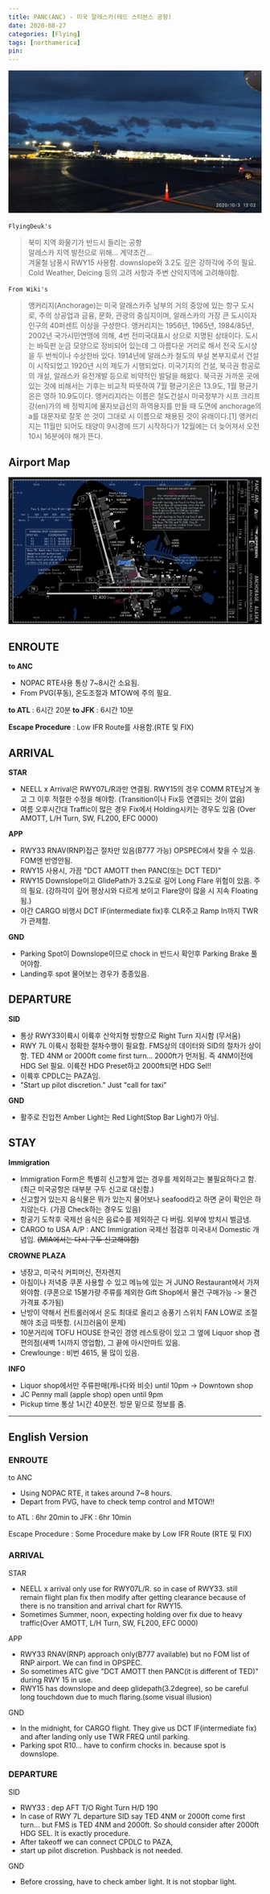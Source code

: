 ```yaml
---
title: PANC(ANC) - 미국 알레스카(테드 스티븐스 공항)
date: 2020-08-27
categories: [Flying]
tags: [northamerica]
pin:
---
```


![anc](/img/flying/airport/anc.jpg)

`FlyingDeuk's`
>북미 지역 화물기가 반드시 들리는 공항 <br>
알레스카 지역 발전으로 위해... 계약조건... <br>
겨울철 남풍시 RWY15 사용함. downslope와 3.2도 깊은 강하각에 주의 필요. <br>
Cold Weather, Deicing 등의 고려 사항과 주변 산악지역에 고려해야함. <br>

`From Wiki's`
>앵커리지(Anchorage)는 미국 알래스카주 남부의 거의 중앙에 있는 항구 도시로, 주의 상공업과 금융, 문화, 관광의 중심지이며, 알래스카의 가장 큰 도시이자 인구의 40퍼센트 이상을 구성한다. 앵커리지는 1956년, 1965년, 1984/85년, 2002년 국가시민연맹에 의해, 4번 전미국대표시 상으로 지명된 상태이다. 도시는 바둑판 눈금 모양으로 정비되어 있는데 그 아름다운 거리로 해서 전국 도시상을 두 번씩이나 수상한바 있다. 1914년에 알래스카 철도의 부설 본부지로서 건설이 시작되었고 1920년 시의 제도가 시행되었다. 미국기지의 건설, 북극권 항공로의 개설, 알래스카 유전개발 등으로 비약적인 발달을 해왔다. 북극권 가까운 곳에 있는 것에 비해서는 기후는 비교적 따뜻하여 7월 평균기온은 13.9도, 1월 평균기온은 영하 10.9도이다. 앵커리지라는 이름은 철도건설시 미국정부가 시프 크리프 강(en)가의 배 정박지에 물자보급선의 하역용지를 만들 때 도면에 anchorage의 a를 대문자로 잘못 쓴 것이 그대로 시 이름으로 채용된 것이 유래이다.[1] 앵커리지는 11월만 되어도 태양이 9시경에 뜨기 시작하다가 12월에는 더 늦어져서 오전 10시 16분에야 해가 뜬다.

## Airport Map
![anc](/img/flying/airport/anc_ap.jpg)

## ENROUTE
**to ANC**
- NOPAC RTE사용 통상 7~8시간 소요됨.  
- From PVG(푸동), 온도조절과 MTOW에 주의 필요.

**to ATL** : 6시간 20분
**to JFK** : 6시간 10분

**Escape Procedure** : Low IFR Route를 사용함.(RTE 및 FIX)

## ARRIVAL
**STAR**
- NEELL x Arrival은 RWY07L/R과만 연결됨. RWY15의 경우 COMM RTE남겨 놓고 그 이후 적절한 수정을 해야함. (Transition이나 Fix등 연결되는 것이 없음)
- 여름 오후시간대 Traffic이 많은 경우 Fix에서 Holding시키는 경우도 있음 (Over AMOTT, L/H Turn, SW, FL200, EFC 0000)

**APP**
- RWY33 RNAV(RNP)접근 절차만 있음(B777 가능) OPSPEC에서 찾을 수 있음. FOM엔 반영안됨.
- RWY15 사용시, 가끔 "DCT AMOTT then PANC(또는 DCT TED)"
- RWY15 Downslope이고 GlidePath가 3.2도로 깊어 Long Flare 위험이 있음. 주의 필요. (강하각이 깊어 평상시와 다르게 보이고 Flare양이 많을 시 지속 Floating됨.)
- 야간 CARGO 비행시 DCT IF(intermediate fix)후 CLR주고 Ramp In까지 TWR가 관제함.

**GND**
- Parking Spot이 Downslope이므로 chock in 반드시 확인후 Parking Brake 풀어야함.
- Landing후 spot 물어보는 경우가 종종있음.

## DEPARTURE
**SID**
- 통상 RWY33이륙시 이륙후 산악지형 방향으로 Right Turn 지시함 (무서움)
- RWY 7L 이륙시 정확한 절차수행이 필요함. FMS상의 데이터와 SID의 절차가 상이함. TED 4NM or 2000ft come first turn… 2000ft가 먼저됨. 즉 4NM이전에 HDG Sel 필요. 이륙전 HDG Preset하고 2000ft되면 HDG Sel!!
- 이륙후 CPDLC는 PAZA임.
- "Start up pilot discretion." Just "call for taxi"

**GND**
- 활주로 진입전 Amber Light는 Red Light(Stop Bar Light)가 아님.   

## STAY
**Immigration**
- Immigration Form은 특별히 신고할게 없는 경우를 제외하고는 불필요하다고 함. (최근 미국공항은 대부분 구두 신고로 대신함.)
- 신고할거 있는지 음식물은 뭐가 있는지 물어보나 seafood라고 하면 굳이 확인은 하지않는다. (가끔 Check하는 경우도 있음)
- 항공기 도착후 국제선 음식은 음료수를 제외하곤 다 버림. 외부에 방치시 벌금냄.
- CARGO to USA A/P : ANC Immigration 국제선 점검후 미국내서 Domestic 개념임. ~~(MIA에서는 다시 구두 신고해야함)~~

**CROWNE PLAZA**
- 냉장고, 미국식 커피머신, 전자렌지
- 아침이나 저녁중 쿠폰 사용할 수 있고 메뉴에 있는 거 JUNO Restaurant에서 가져와야함. (쿠폰으로 15불가량 주류를 제외한 Gift Shop에서 물건 구매가능 -> 물건 가격표 추가됨)
- 난방이 약해서 컨트롤러에서 온도 최대로 올리고 송풍기 스위치 FAN LOW로 조절해야 조금 따뜻함. (시끄러움이 문제)
- 10분거리에 TOFU HOUSE 한국인 경영 레스토랑이 있고 그 옆에 Liquor shop 겸 편의점(새벽 1시까지 영업함), 그 끝에 아시안마트 있음.
- Crewlounge : 비번 4615, 물 많이 있음.

**INFO**
- Liquor shop에서만 주류판매(캐나다와 비슷) until 10pm -> Downtown shop
- JC Penny mall (apple shop) open until 9pm
- Pickup time 통상 1시간 40분전. 방문 밑으로 정보를 줌.

----

## English Version

### ENROUTE
to ANC
- Using NOPAC RTE, it takes around 7~8 hours.
- Depart from PVG, have to check temp control and MTOW!!

to ATL : 6hr 20min
to JFK : 6hr 10min

Escape Procedure : Some Procedure make by Low IFR Route (RTE 및 FIX)

### ARRIVAL
STAR
- NEELL x arrival only use for RWY07L/R. so in case of RWY33. still remain flight plan fix then modify after getting clearance because of there is no transition and arrival chart for RWY15.
- Sometimes Summer, noon, expecting holding over fix due to heavy traffic(Over AMOTT, L/H Turn, SW, FL200, EFC 0000)

APP
- RWY33 RNAV(RNP) approach only(B777 available) but no FOM list of RNP airport. We can find in OPSPEC.
- So sometimes ATC give "DCT AMOTT then PANC(it is different of TED)" during RWY 15 in use.
- RWY15 has downslope and deep glidepath(3.2degree), so be careful long touchdown due to much flaring.(some visual illusion)

GND
- In the midnight, for CARGO flight. They give us DCT IF(intermediate fix) and after landing only use TWR FREQ until parking.
- Parking spot R10… have to confirm chocks in. because spot is downslope.

### DEPARTURE
SID
- RWY33 : dep AFT T/O Right Turn H/D 190
- In case of RWY 7L departure SID say TED 4NM or 2000ft come first turn… but FMS is TED 4NM and 2000ft. So should consider after 2000ft HDG SEL. It is exactly procedure.
- After takeoff we can connect CPDLC to PAZA,
- start up pilot discretion. Pushback is not needed.

GND
- Before crossing, have to check amber light. It is not stopbar light.  
